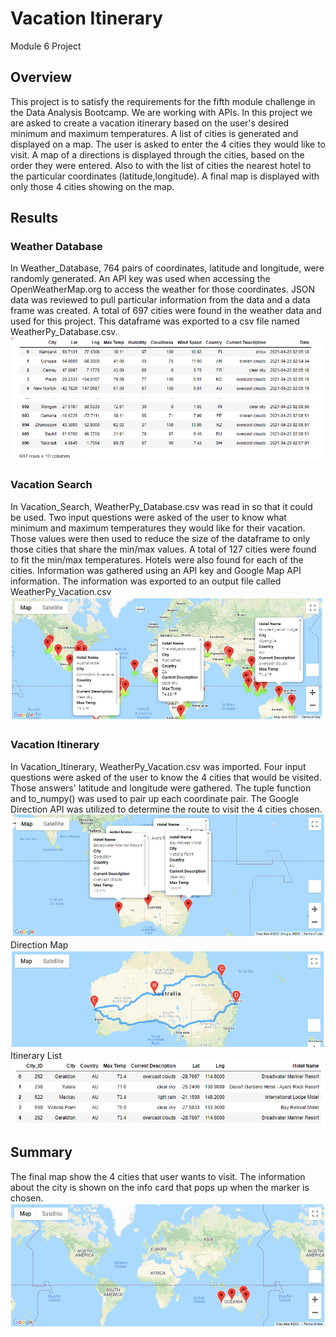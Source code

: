 # Vacation Itinerary
Module 6 Project

## Overview

This project is to satisfy the requirements for the fifth module challenge in the Data Analysis Bootcamp. We are working with APIs. 
In this project we are asked to create a vacation itinerary based on the user's desired minimum and maximum temperatures.
A list of cities is generated and displayed on a map. The user is asked to enter the 4 cities they would like to visit.
A map of a directions is displayed through the cities, based on the order they were entered.
Also to with the list of cities the nearest hotel to the particular coordinates (latitude,longitude). 
A final map is displayed with only those 4 cities showing on the map.

## Results

### Weather Database
In Weather_Database, 764 pairs of coordinates, latitude and longitude, were randomly generated.
An API key was used when accessing the OpenWeatherMap.org to access the weather for those coordinates.
JSON data was reviewed to pull particular information from the data and a data frame was created. 
A total of 697 cities were found in the weather data and used for this project.
This dataframe was exported to a csv file named WeatherPy_Database.csv.
![Weather Dataframe](https://github.com/summerstime/World_Weather_Analysis/blob/main/Weather_Database/DF_Weather.png) 

### Vacation Search
In Vacation_Search, WeatherPy_Database.csv was read in so that it could be used.
Two input questions were asked of the user to know what minimum and maximum temperatures they would like for their vacation.
Those values were then used to reduce the size of the dataframe to only those cities that share the min/max values.
A total of 127 cities were found to fit the min/max temperatures. Hotels were also found for each of the cities.
Information was gathered using an API key and Google Map API information.
The information was exported to an output file called WeatherPy_Vacation.csv
![Vacation Search](https://github.com/summerstime/World_Weather_Analysis/blob/main/Vacation_Search/WeatherPy_vacation_map.png) 

### Vacation Itinerary
In Vacation_Itinerary, WeatherPy_Vacation.csv was imported. 
Four input questions were asked of the user to know the 4 cities that would be visited.
Those answers' latitude and longitude were gathered. The tuple function and to_numpy() was used to pair up each coordinate pair.
The Google Direction API was utilized to determine the route to visit the 4 cities chosen.
![City Map Information](https://github.com/summerstime/World_Weather_Analysis/blob/main/Vacation_Itinerary/WeatherPy_travel_map_markers.png) 
Direction Map
![Direction Map](https://github.com/summerstime/World_Weather_Analysis/blob/main/Vacation_Itinerary/WeatherPY_travel_map.png) 
Itinerary List 
![Itinerary List](https://github.com/summerstime/World_Weather_Analysis/blob/main/Vacation_Itinerary/Itinerary_list.png) 


## Summary
The final map show the 4 cities that user wants to visit. The information about the city is shown on the info card that pops up when the marker is chosen.
![Final Map](https://github.com/summerstime/World_Weather_Analysis/blob/main/Vacation_Itinerary/Final_map.png) 
  
